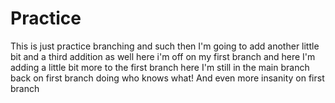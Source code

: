# Practice

This is just practice branching and such
then I'm going to add another little bit
and a third addition as well
here i'm off on my first branch
and here I'm adding a little bit more to the first branch
here I'm still in the main branch
back on first branch doing who knows what!
And even more insanity on first branch
